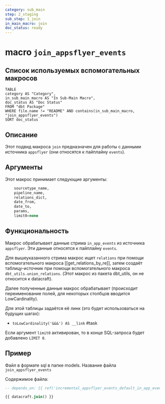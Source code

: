 ```yaml
---
category: sub_main
step: 2_staging
sub_step: 1_join
in_main_macro: join
doc_status: ready
---
```

# macro `join_appsflyer_events`

## Список используемых вспомогательных макросов

```dataview
TABLE 
category AS "Category", 
in_sub_main_macro AS "In Sub-Main Macro",
doc_status AS "Doc Status"
FROM "dbt Package"
WHERE file.name != "README" AND contains(in_sub_main_macro, "join_appsflyer_events")
SORT doc_status
```
## Описание

Этот подвид макроса `join` предназначен для работы с данными источника `appsflyer` (они относятся к пайплайну `events`).

## Аргументы

Этот макрос принимает следующие аргументы:
```sql
    sourcetype_name,
    pipeline_name,
    relations_dict,
    date_from,
    date_to,
    params,
    limit0=none
```
## Функциональность

Макрос обрабатывает данные стрима `in_app_events` из источника `appsflyer`. Эти данные  относятся к пайплайну `events`.

Для вышеуказанного стрима макрос ищет `relations` при помощи вспомогательного макроса [[get_relations_by_re]], затем создаёт таблицу-источник при помощи вспомогательного макроса `dbt_utils.union_relations`. (Этот макрос из пакета dbt_utils, он не относится к datacraft).

Далее полученные данные макрос обрабатывает (происходит переименование полей, для некоторых столбцов вводится LowCardinality).

Для этой таблицы задаётся её линк (это будет использоваться на будущих шагах):
- `toLowCardinality('&&&') AS __link`
#task 

Если аргумент `limit0` активирован, то в конце SQL-запроса будет добавлено `LIMIT 0`.

## Пример

Файл в формате sql в папке models. Название файла `join_appsflyer_events`

Содержимое файла:
```sql
-- depends_on: {{ ref('incremental_appsflyer_events_default_in_app_events') }}

{{ datacraft.join() }}
```
